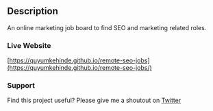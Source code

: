 ## Description

An online marketing job board to find SEO and marketing related roles.

### Live Website

[https://quyumkehinde.github.io/remote-seo-jobs](https://quyumkehinde.github.io/remote-seo-jobs/)

### Support

Find this project useful? Please give me a shoutout on [Twitter](https://twitter.com/quyum_kehinde)
